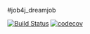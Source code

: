 #job4j_dreamjob

[![Build Status](https://travis-ci.org/s-manannikov/job4j_dreamjob.svg?branch=master)](https://travis-ci.org/s-manannikov/job4j_dreamjob)
[![codecov](https://codecov.io/gh/s-manannikov/job4j_dreamjob/branch/master/graph/badge.svg?token=S9L4UWCP3L)](https://codecov.io/gh/s-manannikov/job4j_dreamjob)
